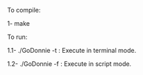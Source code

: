 To compile:

1- make

To run:

1.1- ./GoDonnie -t : Execute in terminal mode.

1.2- ./GoDonnie -f <file name> : Execute in script mode.


